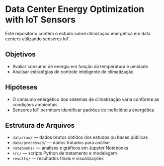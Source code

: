 # Data Center Energy Optimization with IoT Sensors

Este repositório contém o estudo sobre otimização energética em data centers utilizando sensores IoT.

## Objetivos
- Avaliar consumo de energia em função da temperatura e umidade
- Analisar estratégias de controle inteligente de climatização

## Hipóteses
- O consumo energético dos sistemas de climatização varia conforme as condições ambientais
- Sensores IoT permitem identificar padrões de ineficiência energética

## Estrutura de Arquivos
- `data/raw/` — dados brutos obtidos dos estudos ou bases públicas  
- `data/processed/` — dados tratados para análise  
- `notebooks/` — análises e gráficos em Jupyter Notebooks  
- `src/` — scripts Python de tratamento e modelagem  
- `results/` — resultados finais e visualizações  
